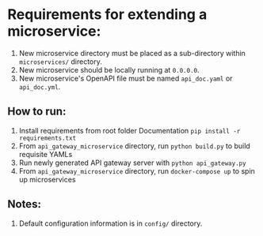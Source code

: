 # Requirements for extending a microservice:
  1. New microservice directory must be placed as a sub-directory within `microservices/` directory.
  2. New microservice should be locally running at `0.0.0.0`.
  3. New microservice's OpenAPI file must be named `api_doc.yaml` or `api_doc.yml`.

## How to run:
1. Install requirements from root folder Documentation `pip install -r requirements.txt` 
2. From `api_gateway_microservice` directory, run `python build.py` to build requisite YAMLs
3. Run newly generated API gateway server with `python api_gateway.py`
4. From `api_gateway_microservice` directory, run `docker-compose up` to spin up microservices

## Notes:
1. Default configuration information is in `config/` directory.
